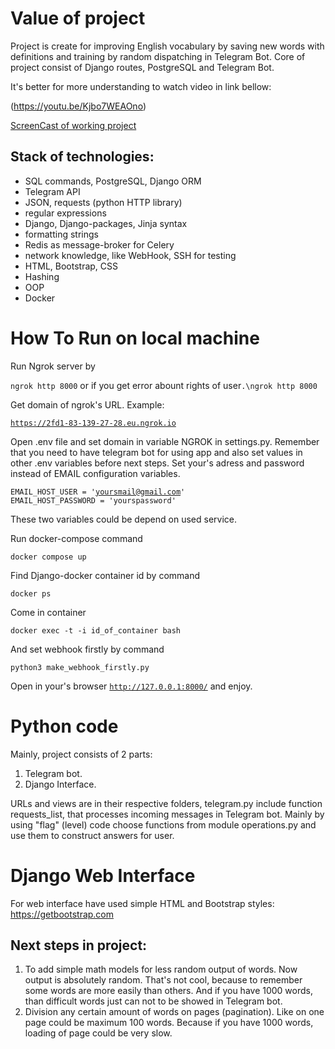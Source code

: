 # Value of project

Project is create for improving English vocabulary by saving new words with definitions and training by random dispatching in Telegram Bot. Core of project consist of Django routes, PostgreSQL and Telegram Bot. 

It's better for more understanding to watch video in link bellow:

(https://youtu.be/Kjbo7WEAOno)

[ScreenCast of working project](https://drive.google.com/file/d/1VURc_v0Dh70kg3wuql9qqbRDDh_3qni3/view?usp=sharing)

## Stack of technologies: 
- SQL commands, PostgreSQL, Django ORM
- Telegram API
- JSON, requests (python HTTP library)
- regular expressions
- Django, Django-packages, Jinja syntax
- formatting strings
- Redis as message-broker for Celery
- network knowledge, like WebHook, SSH for testing  
- HTML, Bootstrap, CSS
- Hashing
- OOP
- Docker


# How To Run on local machine

Run Ngrok server by

<code>ngrok http 8000</code> or if you get error abount rights of user<code>.\ngrok http 8000</code>

Get domain of ngrok's URL. Example: 

<code>https://2fd1-83-139-27-28.eu.ngrok.io </code>

Open .env file and set domain in variable NGROK in settings.py. Remember that you need to have telegram bot for using app and also set values in other .env variables before next steps. Set your's adress and password instead of EMAIL configuration variables. 

<code>EMAIL_HOST_USER = 'yoursmail@gmail.com'
EMAIL_HOST_PASSWORD = 'yourspassword'</code>

These two variables could be depend on used service.

Run docker-compose command 

<code>docker compose up</code>

Find Django-docker container id by command 

<code>docker ps</code>

Come in container

<code>docker exec -t -i id_of_container bash</code>

And set webhook firstly by command

<code>python3 make_webhook_firstly.py</code>

Open in your's browser <code>http://127.0.0.1:8000/</code> and enjoy. 

# Python code

Mainly, project consists of 2 parts:

1. Telegram bot.
2. Django Interface. 

URLs and views are in their respective folders, telegram.py include function requests_list, that processes incoming messages in Telegram bot. Mainly by using "flag" (level) code choose functions from module operations.py and use them to construct answers for user. 

# Django Web Interface

For web interface have used simple HTML and Bootstrap styles: https://getbootstrap.com

## Next steps in project: 

1. To add simple math models for less random output of words. Now output is absolutely random. That's not cool, because to remember some words are more easily than others. And if you have 1000 words, than difficult words just can not to be showed in Telegram bot. 
2. Division any certain amount of words on pages (pagination). Like on one page could be maximum 100 words. Because if you have 1000 words, loading of page could be very slow. 
